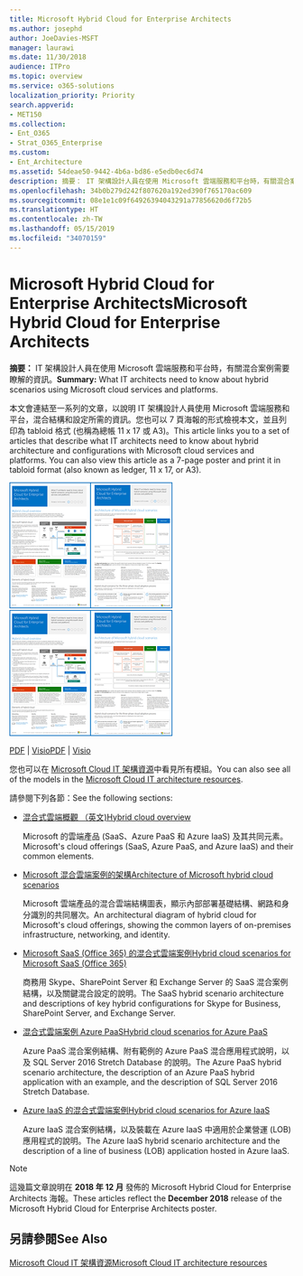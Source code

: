 ```yaml
---
title: Microsoft Hybrid Cloud for Enterprise Architects
ms.author: josephd
author: JoeDavies-MSFT
manager: laurawi
ms.date: 11/30/2018
audience: ITPro
ms.topic: overview
ms.service: o365-solutions
localization_priority: Priority
search.appverid:
- MET150
ms.collection:
- Ent_O365
- Strat_O365_Enterprise
ms.custom:
- Ent_Architecture
ms.assetid: 54deae50-9442-4b6a-bd86-e5edb0ec6d74
description: 摘要： IT 架構設計人員在使用 Microsoft 雲端服務和平台時，有關混合案例需要瞭解的資訊。
ms.openlocfilehash: 34b0b279d242f807620a192ed390f765170ac609
ms.sourcegitcommit: 08e1e1c09f64926394043291a77856620d6f72b5
ms.translationtype: HT
ms.contentlocale: zh-TW
ms.lasthandoff: 05/15/2019
ms.locfileid: "34070159"
---
```

# <a name="microsoft-hybrid-cloud-for-enterprise-architects"></a><span data-ttu-id="904db-103">Microsoft Hybrid Cloud for Enterprise Architects</span><span class="sxs-lookup"><span data-stu-id="904db-103">Microsoft Hybrid Cloud for Enterprise Architects</span></span>

 <span data-ttu-id="904db-104">**摘要：** IT 架構設計人員在使用 Microsoft 雲端服務和平台時，有關混合案例需要瞭解的資訊。</span><span class="sxs-lookup"><span data-stu-id="904db-104">**Summary:** What IT architects need to know about hybrid scenarios using Microsoft cloud services and platforms.</span></span>
  
<span data-ttu-id="904db-p101">本文會連結至一系列的文章，以說明 IT 架構設計人員使用 Microsoft 雲端服務和平台，混合結構和設定所需的資訊。您也可以 7 頁海報的形式檢視本文，並且列印為 tabloid 格式 (也稱為總帳 11 x 17 或 A3)。</span><span class="sxs-lookup"><span data-stu-id="904db-p101">This article links you to a set of articles that describe what IT architects need to know about hybrid architecture and configurations with Microsoft cloud services and platforms. You can also view this article as a 7-page poster and print it in tabloid format (also known as ledger, 11 x 17, or A3).</span></span>
  
<span data-ttu-id="904db-107">[![Microsoft 混合式雲端模型的縮圖影像](media/Hybrid-Poster/Hybrid-Cloud-Thumbnail.png)](https://www.microsoft.com/download/details.aspx?id=54424
)</span><span class="sxs-lookup"><span data-stu-id="904db-107">[![Thumb image for the Microsoft hybrid cloud model](media/Hybrid-Poster/Hybrid-Cloud-Thumbnail.png)](https://www.microsoft.com/download/details.aspx?id=54424
)</span></span>
  
<span data-ttu-id="904db-108">[PDF](https://go.microsoft.com/fwlink/p/?linkid=842082) | [Visio](https://go.microsoft.com/fwlink/p/?linkid=842083)</span><span class="sxs-lookup"><span data-stu-id="904db-108">[PDF](https://go.microsoft.com/fwlink/p/?linkid=842082) | [Visio](https://go.microsoft.com/fwlink/p/?linkid=842083)</span></span>
  
<span data-ttu-id="904db-109">您也可以在 [Microsoft Cloud IT 架構資源](microsoft-cloud-it-architecture-resources.md)中看見所有模組。</span><span class="sxs-lookup"><span data-stu-id="904db-109">You can also see all of the models in the [Microsoft Cloud IT architecture resources](microsoft-cloud-it-architecture-resources.md).</span></span>
  
<span data-ttu-id="904db-110">請參閱下列各節：</span><span class="sxs-lookup"><span data-stu-id="904db-110">See the following sections:</span></span>
  
- [<span data-ttu-id="904db-111">混合式雲端概觀 （英文)</span><span class="sxs-lookup"><span data-stu-id="904db-111">Hybrid cloud overview</span></span>](hybrid-cloud-overview.md)
    
    <span data-ttu-id="904db-112">Microsoft 的雲端產品 (SaaS、Azure PaaS 和 Azure IaaS) 及其共同元素。</span><span class="sxs-lookup"><span data-stu-id="904db-112">Microsoft's cloud offerings (SaaS, Azure PaaS, and Azure IaaS) and their common elements.</span></span>
    
- [<span data-ttu-id="904db-113">Microsoft 混合雲端案例的架構</span><span class="sxs-lookup"><span data-stu-id="904db-113">Architecture of Microsoft hybrid cloud scenarios</span></span>](architecture-of-microsoft-hybrid-cloud-scenarios.md)
    
    <span data-ttu-id="904db-114">Microsoft 雲端產品的混合雲端結構圖表，顯示內部部署基礎結構、網路和身分識別的共同層次。</span><span class="sxs-lookup"><span data-stu-id="904db-114">An architectural diagram of hybrid cloud for Microsoft's cloud offerings, showing the common layers of on-premises infrastructure, networking, and identity.</span></span>
    
- [<span data-ttu-id="904db-115">Microsoft SaaS (Office 365) 的混合式雲端案例</span><span class="sxs-lookup"><span data-stu-id="904db-115">Hybrid cloud scenarios for Microsoft SaaS (Office 365)</span></span>](hybrid-cloud-scenarios-for-microsoft-saas-office-365.md)
    
    <span data-ttu-id="904db-116">商務用 Skype、SharePoint Server 和 Exchange Server 的 SaaS 混合案例結構，以及關鍵混合設定的說明。</span><span class="sxs-lookup"><span data-stu-id="904db-116">The SaaS hybrid scenario architecture and descriptions of key hybrid configurations for Skype for Business, SharePoint Server, and Exchange Server.</span></span>
    
- [<span data-ttu-id="904db-117">混合式雲端案例 Azure PaaS</span><span class="sxs-lookup"><span data-stu-id="904db-117">Hybrid cloud scenarios for Azure PaaS</span></span>](hybrid-cloud-scenarios-for-azure-paas.md)
    
    <span data-ttu-id="904db-118">Azure PaaS 混合案例結構、附有範例的 Azure PaaS 混合應用程式說明，以及 SQL Server 2016 Stretch Database 的說明。</span><span class="sxs-lookup"><span data-stu-id="904db-118">The Azure PaaS hybrid scenario architecture, the description of an Azure PaaS hybrid application with an example, and the description of SQL Server 2016 Stretch Database.</span></span>
    
- [<span data-ttu-id="904db-119">Azure IaaS 的混合式雲端案例</span><span class="sxs-lookup"><span data-stu-id="904db-119">Hybrid cloud scenarios for Azure IaaS</span></span>](hybrid-cloud-scenarios-for-azure-iaas.md)
    
    <span data-ttu-id="904db-120">Azure IaaS 混合案例結構，以及裝載在 Azure IaaS 中適用於企業營運 (LOB) 應用程式的說明。</span><span class="sxs-lookup"><span data-stu-id="904db-120">The Azure IaaS hybrid scenario architecture and the description of a line of business (LOB) application hosted in Azure IaaS.</span></span>
    
> [!NOTE]
> <span data-ttu-id="904db-121">這幾篇文章說明在 **2018 年 12 月** 發佈的 Microsoft Hybrid Cloud for Enterprise Architects 海報。</span><span class="sxs-lookup"><span data-stu-id="904db-121">These articles reflect the **December 2018** release of the Microsoft Hybrid Cloud for Enterprise Architects poster.</span></span>
  
## <a name="see-also"></a><span data-ttu-id="904db-122">另請參閱</span><span class="sxs-lookup"><span data-stu-id="904db-122">See Also</span></span>

[<span data-ttu-id="904db-123">Microsoft Cloud IT 架構資源</span><span class="sxs-lookup"><span data-stu-id="904db-123">Microsoft Cloud IT architecture resources</span></span>](microsoft-cloud-it-architecture-resources.md)

